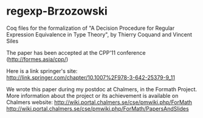 regexp-Brzozowski
=================

Coq files for the formalization of "A Decision Procedure for Regular 
Expression Equivalence in Type Theory", by Thierry Coquand and Vincent Siles

The paper has been accepted at the CPP'11 conference (http://formes.asia/cpp/)

Here is a link springer's site:
	http://link.springer.com/chapter/10.1007%2F978-3-642-25379-9_11

We wrote this paper during my postdoc at Chalmers, in the Formath Project.
More information about the project or its achievement is available on 
Chalmers website:
http://wiki.portal.chalmers.se/cse/pmwiki.php/ForMath
http://wiki.portal.chalmers.se/cse/pmwiki.php/ForMath/PapersAndSlides



